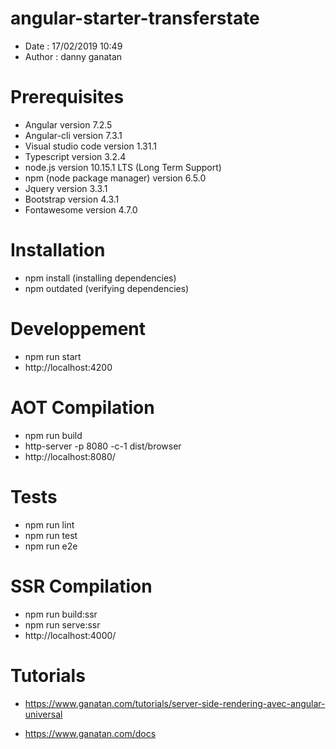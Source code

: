# angular-starter-transferstate
- Date : 17/02/2019 10:49
- Author : danny ganatan

# Prerequisites
- Angular version 7.2.5
- Angular-cli version 7.3.1
- Visual studio code version 1.31.1
- Typescript version 3.2.4
- node.js version 10.15.1 LTS (Long Term Support)
- npm (node package manager) version 6.5.0
- Jquery version 3.3.1
- Bootstrap version 4.3.1
- Fontawesome version 4.7.0

# Installation
- npm install (installing dependencies)
- npm outdated (verifying dependencies)

# Developpement
- npm run start
- http://localhost:4200

# AOT Compilation 
- npm run build
- http-server -p 8080 -c-1 dist/browser
- http://localhost:8080/

# Tests
- npm run lint
- npm run test
- npm run e2e

# SSR Compilation 
- npm run build:ssr
- npm run serve:ssr
- http://localhost:4000/

# Tutorials
- https://www.ganatan.com/tutorials/server-side-rendering-avec-angular-universal

- https://www.ganatan.com/docs

